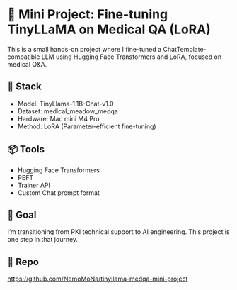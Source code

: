 # 🧪 Mini Project: Fine-tuning TinyLLaMA on Medical QA (LoRA)

This is a small hands-on project where I fine-tuned a ChatTemplate-compatible LLM using Hugging Face Transformers and LoRA, focused on medical Q&A.

## 🔧 Stack
- Model: TinyLlama-1.1B-Chat-v1.0
- Dataset: medical_meadow_medqa
- Hardware: Mac mini M4 Pro
- Method: LoRA (Parameter-efficient fine-tuning)

## 📦 Tools
- Hugging Face Transformers
- PEFT
- Trainer API
- Custom Chat prompt format

## 🚀 Goal
I’m transitioning from PKI technical support to AI engineering. This project is one step in that journey.

## 🔗 Repo
https://github.com/NemoMoNa/tinyllama-medqa-mini-project

